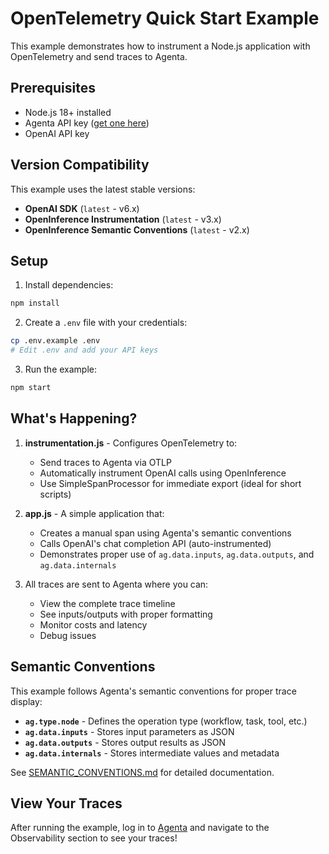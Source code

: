 # OpenTelemetry Quick Start Example

This example demonstrates how to instrument a Node.js application with OpenTelemetry and send traces to Agenta.

## Prerequisites

- Node.js 18+ installed
- Agenta API key ([get one here](https://cloud.agenta.ai))
- OpenAI API key

## Version Compatibility

This example uses the latest stable versions:
- **OpenAI SDK** (`latest` - v6.x)
- **OpenInference Instrumentation** (`latest` - v3.x)
- **OpenInference Semantic Conventions** (`latest` - v2.x)

## Setup

1. Install dependencies:
```bash
npm install
```

2. Create a `.env` file with your credentials:
```bash
cp .env.example .env
# Edit .env and add your API keys
```

3. Run the example:
```bash
npm start
```

## What's Happening?

1. **instrumentation.js** - Configures OpenTelemetry to:
   - Send traces to Agenta via OTLP
   - Automatically instrument OpenAI calls using OpenInference
   - Use SimpleSpanProcessor for immediate export (ideal for short scripts)

2. **app.js** - A simple application that:
   - Creates a manual span using Agenta's semantic conventions
   - Calls OpenAI's chat completion API (auto-instrumented)
   - Demonstrates proper use of `ag.data.inputs`, `ag.data.outputs`, and `ag.data.internals`

3. All traces are sent to Agenta where you can:
   - View the complete trace timeline
   - See inputs/outputs with proper formatting
   - Monitor costs and latency
   - Debug issues

## Semantic Conventions

This example follows Agenta's semantic conventions for proper trace display:

- **`ag.type.node`** - Defines the operation type (workflow, task, tool, etc.)
- **`ag.data.inputs`** - Stores input parameters as JSON
- **`ag.data.outputs`** - Stores output results as JSON
- **`ag.data.internals`** - Stores intermediate values and metadata

See [SEMANTIC_CONVENTIONS.md](./SEMANTIC_CONVENTIONS.md) for detailed documentation.

## View Your Traces

After running the example, log in to [Agenta](https://cloud.agenta.ai) and navigate to the Observability section to see your traces!

